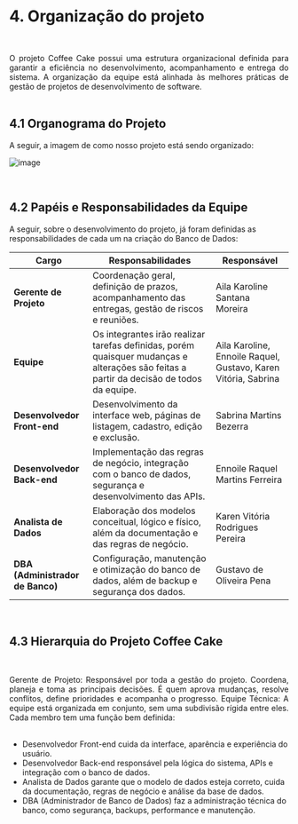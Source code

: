 # 4. Organização do projeto

<br>

<p align="justify">O projeto Coffee Cake possui uma estrutura organizacional definida para garantir a eficiência no desenvolvimento, acompanhamento e entrega do sistema. A organização da equipe está alinhada às melhores práticas de gestão de projetos de desenvolvimento de software.

<br>
<br>

## 4.1 Organograma do Projeto
A seguir, a imagem de como nosso projeto está sendo organizado:

![image](https://github.com/user-attachments/assets/62704483-20d8-4d16-8957-57409d22f67d)

<br>

## 4.2 Papéis e Responsabilidades da Equipe
A seguir, sobre o desenvolvimento do projeto, já foram definidas as responsabilidades de cada um na criação do Banco de Dados:


| Cargo                       | Responsabilidades                                                                                                                                  | Responsável                                                                                         |
|-----------------------------|-----------------------------------------------------------------------------------------------------------------------------------------------------|-----------------------------------------------------------------------------------------------------|
| **Gerente de Projeto**      | Coordenação geral, definição de prazos, acompanhamento das entregas, gestão de riscos e reuniões.                                                 | Aila Karoline Santana Moreira                                                                      |
| **Equipe**                  | Os integrantes irão realizar tarefas definidas, porém quaisquer mudanças e alterações são feitas a partir da decisão de todos da equipe.                                              | Aila Karoline, Ennoile Raquel, Gustavo, Karen Vitória, Sabrina                                     |
| **Desenvolvedor Front-end** | Desenvolvimento da interface web, páginas de listagem, cadastro, edição e exclusão.                                                               | Sabrina Martins Bezerra                                                                             |
| **Desenvolvedor Back-end**  | Implementação das regras de negócio, integração com o banco de dados, segurança e desenvolvimento das APIs.                                       | Ennoile Raquel Martins Ferreira                                                                     |
| **Analista de Dados**       | Elaboração dos modelos conceitual, lógico e físico, além da documentação e das regras de negócio.                                                 | Karen Vitória Rodrigues Pereira                                                                     |
| **DBA (Administrador de Banco)** | Configuração, manutenção e otimização do banco de dados, além de backup e segurança dos dados.                                               | Gustavo de Oliveira Pena                                                                            |
<br> 

## 4.3 Hierarquia do Projeto Coffee Cake
<br>

<p align="justify">Gerente de Projeto: Responsável por toda a gestão do projeto. Coordena, planeja e toma as principais decisões. É quem aprova mudanças, resolve conflitos, define prioridades e acompanha o progresso.
Equipe Técnica: A equipe está organizada em conjunto, sem uma subdivisão rígida entre eles. Cada membro tem uma função bem definida:

<br>
<br>

- Desenvolvedor Front-end cuida da interface, aparência e experiência do usuário.
- Desenvolvedor Back-end responsável pela lógica do sistema, APIs e integração com o banco de dados.
- Analista de Dados garante que o modelo de dados esteja correto, cuida da documentação, regras de negócio e análise da base de dados.
- DBA (Administrador de Banco de Dados) faz a administração técnica do banco, como segurança, backups, performance e manutenção.

<br>
